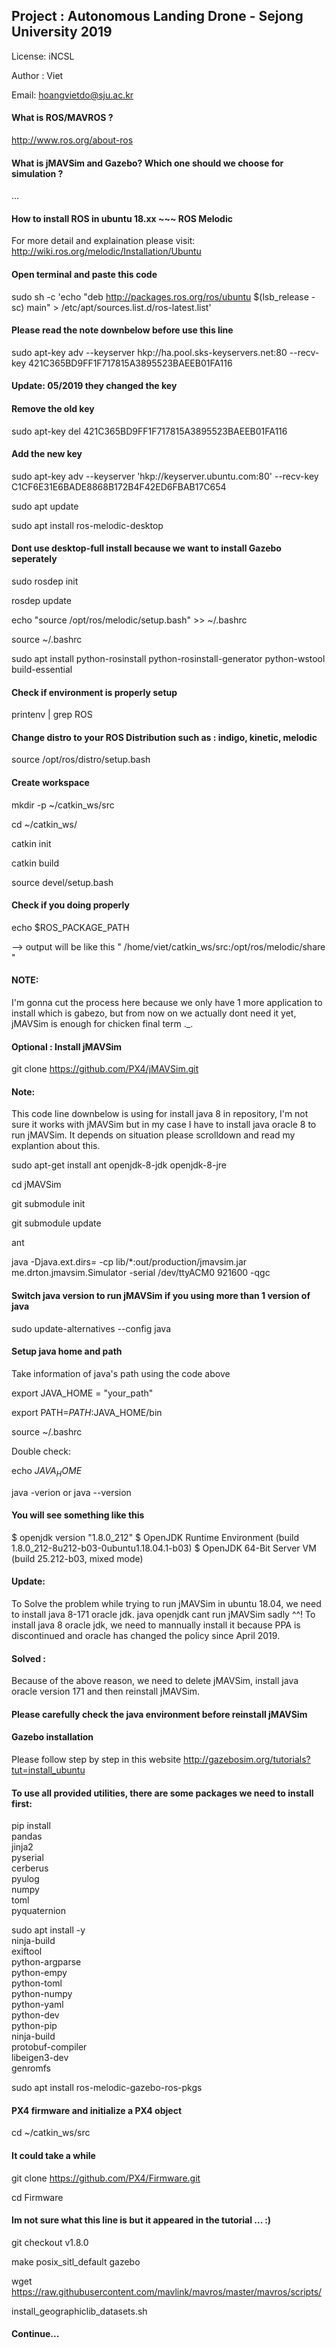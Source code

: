 ## Project : Autonomous Landing Drone - Sejong University 2019 
License: iNCSL 

Author : Viet

Email: hoangvietdo@sju.ac.kr

#### What is ROS/MAVROS ? ####
http://www.ros.org/about-ros


#### What is jMAVSim and Gazebo? Which one should we choose for simulation ? ####

...

#### How to install ROS in ubuntu 18.xx ~~~ ROS Melodic  ####
For more detail and explaination please visit:
http://wiki.ros.org/melodic/Installation/Ubuntu 

#### Open terminal and paste this code ####
sudo sh -c 'echo "deb http://packages.ros.org/ros/ubuntu $(lsb_release -sc) main" > /etc/apt/sources.list.d/ros-latest.list'

#### Please read the note downbelow before use this line ####
sudo apt-key adv --keyserver hkp://ha.pool.sks-keyservers.net:80 --recv-key 421C365BD9FF1F717815A3895523BAEEB01FA116

#### Update: 05/2019 they changed the key ####
#### Remove the old key ####
sudo apt-key del 421C365BD9FF1F717815A3895523BAEEB01FA116

#### Add the new key ####
sudo apt-key adv --keyserver 'hkp://keyserver.ubuntu.com:80' --recv-key C1CF6E31E6BADE8868B172B4F42ED6FBAB17C654

sudo apt update

sudo apt install ros-melodic-desktop
#### Dont use desktop-full install because we want to install Gazebo seperately ####

sudo rosdep init

rosdep update

echo "source /opt/ros/melodic/setup.bash" >> ~/.bashrc

source ~/.bashrc

sudo apt install python-rosinstall python-rosinstall-generator python-wstool build-essential

#### Check if environment is properly setup ####
printenv | grep ROS

#### Change distro to your ROS Distribution such as : indigo, kinetic, melodic ####
source /opt/ros/distro/setup.bash


#### Create workspace ####
mkdir -p ~/catkin_ws/src

cd ~/catkin_ws/

catkin init

catkin build

source devel/setup.bash
		
#### Check if you doing properly ####
echo $ROS_PACKAGE_PATH 

--> output will be like this " /home/viet/catkin_ws/src:/opt/ros/melodic/share "

#### NOTE:
I'm gonna cut the process here because we only have 1 more application to install which is gabezo, 
but from now on we actually dont need it yet, jMAVSim is enough for chicken final term ._. 
		
#### Optional : Install jMAVSim ####
git clone https://github.com/PX4/jMAVSim.git

#### Note:
This code line downbelow is using for install java 8 in repository, I'm not sure it works with jMAVSim but in my case
I have to install java oracle 8 to run jMAVSim. It depends on situation please scrolldown and read my explantion about this.

sudo apt-get install ant openjdk-8-jdk openjdk-8-jre

cd jMAVSim

git submodule init

git submodule update

ant

java -Djava.ext.dirs= -cp lib/*:out/production/jmavsim.jar me.drton.jmavsim.Simulator -serial /dev/ttyACM0 921600 -qgc

#### Switch java version to run jMAVSim if you using more than 1 version of java ####
sudo update-alternatives --config java

#### Setup java home and path ####
Take information of java's path using the code above

export JAVA_HOME = "your_path"

export PATH=$PATH:$JAVA_HOME/bin


source ~/.bashrc

Double check: 

echo $JAVA_HOME$

java -verion
or java --version

#### You will see something like this ####
$ openjdk version "1.8.0_212"
$ OpenJDK Runtime Environment (build 1.8.0_212-8u212-b03-0ubuntu1.18.04.1-b03)
$ OpenJDK 64-Bit Server VM (build 25.212-b03, mixed mode)
 
#### Update: 
To Solve the problem while trying to run jMAVSim in ubuntu 18.04, we need to install java 8-171 oracle jdk. java openjdk cant run jMAVSim sadly ^^! To install java 8 oracle jdk, we need to mannually install it because PPA is discontinued and oracle has changed the policy since April 2019.

#### Solved : 
Because of the above reason, we need to delete jMAVSim, install java oracle version 171 and then reinstall jMAVSim.
#### Please carefully check the java environment before reinstall jMAVSim ####


#### Gazebo installation ####
Please follow step by step in this website 
http://gazebosim.org/tutorials?tut=install_ubuntu

#### To use all provided utilities,  there are some packages we need to install first: ####
pip install \
	pandas \
	jinja2 \
	pyserial \
	cerberus \
	pyulog \
	numpy \
	toml \
	pyquaternion

sudo apt install -y \
	ninja-build \
	exiftool \
	python-argparse \
	python-empy \
	python-toml \
	python-numpy \
	python-yaml \
	python-dev \
	python-pip \
	ninja-build \
	protobuf-compiler \
	libeigen3-dev \
	genromfs

sudo apt install ros-melodic-gazebo-ros-pkgs

#### PX4 firmware and initialize a PX4 object ####
cd ~/catkin_ws/src

#### It could take a while ####
git clone https://github.com/PX4/Firmware.git

cd Firmware

#### Im not sure what this line is but it appeared in the tutorial ... :) ####
git checkout v1.8.0

make posix_sitl_default gazebo

wget https://raw.githubusercontent.com/mavlink/mavros/master/mavros/scripts/

install_geographiclib_datasets.sh

#### Continue...




